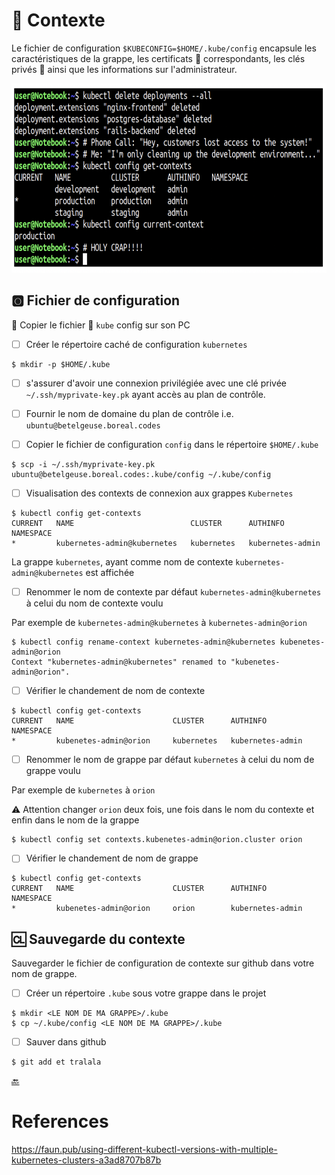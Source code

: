 # :card_index: Contexte

Le fichier de configuration `$KUBECONFIG=$HOME/.kube/config` encapsule les caractéristiques de la grappe, les certificats :closed_lock_with_key: correspondants, les clés privés :key: ainsi que les informations sur l'administrateur. 

<img src="../images/context-prod.png" width="675" height="303"></img>

## :o2: Fichier de configuration

:round_pushpin: Copier le fichier :ice_cube: `kube` config sur son PC

- [ ] Créer le répertoire caché de configuration `kubernetes`

```
$ mkdir -p $HOME/.kube
```

- [ ] s'assurer d'avoir une connexion privilégiée avec une clé privée `~/.ssh/myprivate-key.pk` ayant accès au plan de contrôle.

- [ ] Fournir le nom de domaine du plan de contrôle i.e. `ubuntu@betelgeuse.boreal.codes`

- [ ] Copier le fichier de configuration `config` dans le répertoire `$HOME/.kube`

```
$ scp -i ~/.ssh/myprivate-key.pk ubuntu@betelgeuse.boreal.codes:.kube/config ~/.kube/config
```

- [ ] Visualisation des contexts de connexion aux grappes `Kubernetes`

```
$ kubectl config get-contexts
CURRENT   NAME                          CLUSTER      AUTHINFO           NAMESPACE
*         kubernetes-admin@kubernetes   kubernetes   kubernetes-admin   
```

La grappe `kubernetes`, ayant comme nom de contexte `kubernetes-admin@kubernetes` est affichée

- [ ] Renommer le nom de contexte par défaut `kubernetes-admin@kubernetes` à celui du nom de contexte voulu

Par exemple de `kubernetes-admin@kubernetes` à `kubernetes-admin@orion`

```
$ kubectl config rename-context kubernetes-admin@kubernetes kubenetes-admin@orion
Context "kubernetes-admin@kubernetes" renamed to "kubenetes-admin@orion".
```

- [ ] Vérifier le chandement de nom de contexte

```
$ kubectl config get-contexts                                                      
CURRENT   NAME                      CLUSTER      AUTHINFO           NAMESPACE
*         kubenetes-admin@orion     kubernetes   kubernetes-admin   
```

- [ ] Renommer le nom de grappe par défaut `kubernetes` à celui du nom de grappe voulu

Par exemple de `kubernetes` à `orion`

:warning: Attention changer `orion` deux fois, une fois dans le nom du contexte et enfin dans le nom de la grappe

```
$ kubectl config set contexts.kubenetes-admin@orion.cluster orion 
```

- [ ] Vérifier le chandement de nom de grappe

```
$ kubectl config get-contexts                                        
CURRENT   NAME                      CLUSTER      AUTHINFO           NAMESPACE
*         kubenetes-admin@orion     orion        kubernetes-admin   
```

## :cl: Sauvegarde du contexte

Sauvegarder le fichier de configuration de contexte sur github dans votre nom de grappe.

- [ ] Créer un répertoire `.kube` sous votre grappe dans le projet

```
$ mkdir <LE NOM DE MA GRAPPE>/.kube
$ cp ~/.kube/config <LE NOM DE MA GRAPPE>/.kube
```

- [ ] Sauver dans github

```
$ git add et tralala
```

[:back:](../#joystick-contrôller-la-grappe)

# References

https://faun.pub/using-different-kubectl-versions-with-multiple-kubernetes-clusters-a3ad8707b87b

